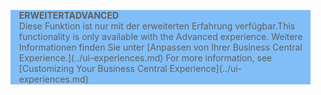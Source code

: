 <blockquote STYLE="background: #81BEF7;border-left:None"><span data-ttu-id="5c0da-101"><b>ERWEITERT</b></span><span class="sxs-lookup"><span data-stu-id="5c0da-101"><b>ADVANCED</b></span></span><br /><span data-ttu-id="5c0da-102">Diese Funktion ist nur mit der erweiterten Erfahrung verfügbar.</span><span class="sxs-lookup"><span data-stu-id="5c0da-102">This functionality is only available with the Advanced experience.</span></span> <span data-ttu-id="5c0da-103">Weitere Informationen finden Sie unter [Anpassen von Ihrer Business Central Experience.](../ui-experiences.md) </span><span class="sxs-lookup"><span data-stu-id="5c0da-103">For more information, see [Customizing Your Business Central Experience](../ui-experiences.md) </span></span></blockquote>
